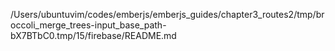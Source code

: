 /Users/ubuntuvim/codes/emberjs/emberjs_guides/chapter3_routes2/tmp/broccoli_merge_trees-input_base_path-bX7BTbC0.tmp/15/firebase/README.md